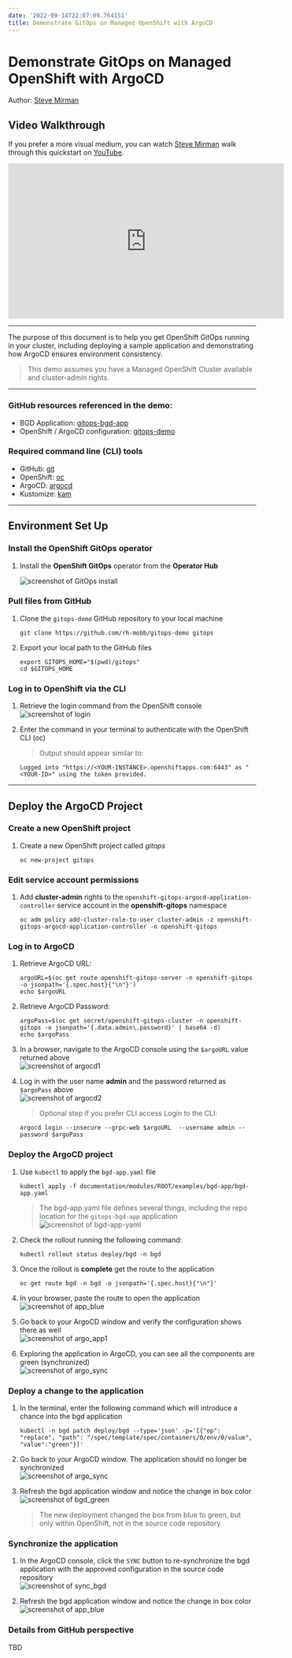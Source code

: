 ```yaml
---
date: '2022-09-14T22:07:09.764151'
title: Demonstrate GitOps on Managed OpenShift with ArgoCD
---
```

# Demonstrate GitOps on Managed OpenShift with ArgoCD

Author: [Steve Mirman](https://twitter.com/stevemirman)

## Video Walkthrough

If you prefer a more visual medium, you can watch [Steve Mirman](https://twitter.com/stevemirman) walk through this quickstart on [YouTube](https://www.youtube.com/watch?v=Gi18iemF1yI).

<iframe width="560" height="315" src="https://www.youtube.com/embed/Gi18iemF1yI" title="YouTube video player" frameborder="0" allow="accelerometer; autoplay; clipboard-write; encrypted-media; gyroscope; picture-in-picture" allowfullscreen></iframe>

<hr>

The purpose of this document is to help you get  OpenShift GitOps running in your cluster, including deploying a sample application and demonstrating how ArgoCD ensures environment consistency.

>This demo assumes you have a Managed OpenShift Cluster available and cluster-admin rights.
<hr>

### GitHub resources referenced in the demo:

- BGD Application: [gitops-bgd-app](https://github.com/rh-mobb/gitops-bgd-app) <br>
- OpenShift / ArgoCD configuration:  [gitops-demo](https://github.com/rh-mobb/gitops-demo)

### Required command line (CLI) tools

- GitHub: [git](https://git-scm.com/download/)
- OpenShift: [oc](https://docs.openshift.com/container-platform/4.2/cli_reference/openshift_cli/getting-started-cli.html#cli-installing-cli_cli-developer-commands)
- ArgoCD: [argocd](https://argoproj.github.io/argo-cd/cli_installation/)
- Kustomize: [kam](https://kubectl.docs.kubernetes.io/installation/kustomize/)

<hr>

## Environment Set Up

### Install the OpenShift GitOps operator

1. Install the **OpenShift GitOps** operator from the **Operator Hub**
    
    ![screenshot of GitOps install](./gitops_operator.png)

### Pull files from GitHub

1. Clone the `gitops-demo` GitHub repository to your local machine
    ```
    git clone https://github.com/rh-mobb/gitops-demo gitops
    ```

2. Export your local path to the GitHub files
    ```
    export GITOPS_HOME="$(pwd)/gitops"
    cd $GITOPS_HOME
    ```

### Log in to OpenShift via the CLI

1. Retrieve the login command from the OpenShift console <br>
    ![screenshot of login](./oc_login.png)

2. Enter the command in your terminal to authenticate with the OpenShift CLI (oc)
    >Output should appear similar to:
    ```
    Logged into "https://<YOUR-INSTANCE>.openshiftapps.com:6443" as "<YOUR-ID>" using the token provided.
    ```
<hr>

## Deploy the ArgoCD Project

### Create a new OpenShift project

1. Create a new OpenShift project called *gitops*   
    ```
    oc new-project gitops
    ```

### Edit service account permissions

1. Add **cluster-admin** rights to the `openshift-gitops-argocd-application-controller` service account in the **openshift-gitops** namespace
    ```
    oc adm policy add-cluster-role-to-user cluster-admin -z openshift-gitops-argocd-application-controller -n openshift-gitops
    ```

### Log in to ArgoCD

1. Retrieve ArgoCD URL:
    ```
    argoURL=$(oc get route openshift-gitops-server -n openshift-gitops -o jsonpath='{.spec.host}{"\n"}')
    echo $argoURL
    ```

2. Retrieve ArgoCD Password:
    ```
    argoPass=$(oc get secret/openshift-gitops-cluster -n openshift-gitops -o jsonpath='{.data.admin\.password}' | base64 -d)
    echo $argoPass
    ```

3. In a browser, navigate to the ArgoCD console using the `$argoURL` value returned above <br>
    ![screenshot of argocd1](./argo1.png)

4. Log in with the user name **admin** and the password returned as `$argoPass` above <br>
    ![screenshot of argocd2](./argo2.png)

    >Optional step if you prefer CLI access
Login to the CLI:
    ```
    argocd login --insecure --grpc-web $argoURL  --username admin --password $argoPass
    ```

### Deploy the ArgoCD project

1. Use `kubectl` to apply the `bgd-app.yaml` file
    ```
    kubectl apply -f documentation/modules/ROOT/examples/bgd-app/bgd-app.yaml
    ```
    >The bgd-app.yaml file defines several things, including the repo location for the `gitops-bgd-app` application<br>
    ![screenshot of bgd-app-yaml](./bgd-app-yaml.png)

2. Check the rollout running the following command:
    ```
    kubectl rollout status deploy/bgd -n bgd
    ```

3. Once the rollout is **complete** get the route to the application
    ```
    oc get route bgd -n bgd -o jsonpath='{.spec.host}{"\n"}'
    ```

4. In your browser, paste the route to open the application <br>
    ![screenshot of app_blue](./app_blue.png)

5. Go back to your ArgoCD window and verify the configuration shows there as well <br>
    ![screenshot of argo_app1](./argo_app1.png)

6. Exploring the application in ArgoCD, you can see all the components are green (synchronized) <br>
    ![screenshot of argo_sync](./argo_sync.png)

### Deploy a change to the application

1. In the terminal, enter the following command which will introduce a chance into the bgd application
    ```
    kubectl -n bgd patch deploy/bgd --type='json' -p='[{"op": "replace", "path": "/spec/template/spec/containers/0/env/0/value", "value":"green"}]'
    ```

2. Go back to your ArgoCD window.  The application should no longer be synchronized <br>
    ![screenshot of argo_sync](./argo_out_of_sync.png)

3. Refresh the bgd application window and notice the change in box color<br>
    ![screenshot of bgd_green](./bgd_green.png)
    > The new deployment changed the box from blue to green, but only within OpenShift, not in the source code repository

### Synchronize the application

1. In the ArgoCD console, click the `SYNC` button to re-synchronize the bgd application with the approved configuration in the source code repository <br>
    ![screenshot of sync_bgd](./sync_bgd.png)

2. Refresh the bgd application window and notice the change in box color<br>
    ![screenshot of app_blue](./app_blue.png)

### Details from GitHub perspective
TBD




